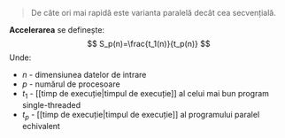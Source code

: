 > De câte ori mai rapidă este varianta paralelă decât cea secvențială.

**Accelerarea** se definește:
$$
S_p(n)=\frac{t_1(n)}{t_p(n)}
$$
Unde:
- $n$ - dimensiunea datelor de intrare
- $p$ - numărul de procesoare
- $t_1$ - [[timp de execuție|timpul de execuție]] al celui mai bun program single-threaded
- $t_p$ - [[timp de execuție|timpul de execuție]] al programului paralel echivalent